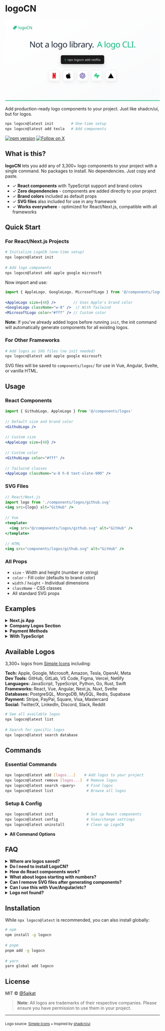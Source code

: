 # logoCN

![logoCN - Add logo components to your project with a single command](https://raw.githubusercontent.com/shokks/logocn/main/public/og.png)

Add production-ready logo components to your project. Just like shadcn/ui, but for logos.

```bash
npx logocn@latest init        # One-time setup
npx logocn@latest add tesla   # Add components
```

[![npm version](https://img.shields.io/npm/v/logocn.svg)](https://www.npmjs.com/package/logocn)
[![Follow on X](https://img.shields.io/twitter/follow/5aikat?style=social)](https://x.com/5aikat)

## What is this?

**logoCN** lets you add any of 3,300+ logo components to your project with a single command. No packages to install. No dependencies. Just copy and paste.

- ✓ **React components** with TypeScript support and brand colors
- ✓ **Zero dependencies** - components are added directly to your project
- ✓ **Brand colors** included as default props
- ✓ **SVG files** also included for use in any framework
- ✓ **Works everywhere** - optimized for React/Next.js, compatible with all frameworks

## Quick Start

### For React/Next.js Projects

```bash
# Initialize LogoCN (one-time setup)
npx logocn@latest init

# Add logo components
npx logocn@latest add apple google microsoft
```

Now import and use:

```jsx
import { AppleLogo, GoogleLogo, MicrosoftLogo } from '@/components/logos'

<AppleLogo size={48} />        // Uses Apple's brand color
<GoogleLogo className="w-8" />  // With Tailwind
<MicrosoftLogo color="#fff" /> // Custom color
```

**Note:** If you've already added logos before running `init`, the init command will automatically generate components for all existing logos.

### For Other Frameworks

```bash
# Add logos as SVG files (no init needed)
npx logocn@latest add apple google microsoft
```

SVG files will be saved to `components/logos/` for use in Vue, Angular, Svelte, or vanilla HTML.

## Usage

### React Components

```jsx
import { GithubLogo, AppleLogo } from '@/components/logos'

// Default size and brand color
<GithubLogo />

// Custom size
<AppleLogo size={48} />

// Custom color
<GithubLogo color="#fff" />

// Tailwind classes
<AppleLogo className="w-8 h-8 text-slate-900" />
```

### SVG Files

```jsx
// React/Next.js
import logo from './components/logos/github.svg'
<img src={logo} alt="GitHub" />

// Vue
<template>
  <img src="@/components/logos/github.svg" alt="GitHub" />
</template>

// HTML
<img src="components/logos/github.svg" alt="GitHub" />
```

### All Props

- `size` - Width and height (number or string)
- `color` - Fill color (defaults to brand color)
- `width` / `height` - Individual dimensions
- `className` - CSS classes
- All standard SVG props

## Examples

<details>
<summary><strong>Next.js App</strong></summary>

```bash
# Initialize and add logos
npx logocn@latest init
npx logocn@latest add github twitter linkedin
```

```jsx
// app/page.tsx
import { GithubLogo, TwitterLogo, LinkedinLogo } from '@/components/logos'

export default function Home() {
  return (
    <footer className="flex gap-4">
      <GithubLogo size={20} />      {/* GitHub's brand color */}
      <TwitterLogo size={20} />      {/* Twitter's brand color */}
      <LinkedinLogo size={20} />     {/* LinkedIn's brand color */}
    </footer>
  )
}
```
</details>

<details>
<summary><strong>Company Logos Section</strong></summary>

```jsx
import { AppleLogo, GoogleLogo, MicrosoftLogo } from '@/components/logos'

const companies = [
  { name: 'Apple', Logo: AppleLogo },
  { name: 'Google', Logo: GoogleLogo },
  { name: 'Microsoft', Logo: MicrosoftLogo },
]

export function TrustedBy() {
  return (
    <div className="flex gap-12 items-center opacity-60">
      {companies.map(({ name, Logo }) => (
        <Logo key={name} size={48} />
      ))}
    </div>
  )
}
```
</details>

<details>
<summary><strong>Payment Methods</strong></summary>

```jsx
import { VisaLogo, MastercardLogo, PaypalLogo } from '@/components/logos'

export function PaymentMethods() {
  return (
    <>
      <VisaLogo size={40} />
      <MastercardLogo size={40} />
      <PaypalLogo size={40} />
    </>
  )
}
```
</details>

<details>
<summary><strong>With TypeScript</strong></summary>

```tsx
import { type FC } from 'react'
import { GithubLogo, LinkedinLogo } from '@/components/logos'

const logoMap = {
  github: GithubLogo,
  linkedin: LinkedinLogo,
} as const

interface SocialLinkProps {
  platform: keyof typeof logoMap
  size?: number
}

export const SocialLink: FC<SocialLinkProps> = ({ platform, size = 24 }) => {
  const Logo = logoMap[platform]
  return <Logo size={size} />
}
```
</details>

## Available Logos

3,300+ logos from [Simple Icons](https://simpleicons.org) including:

**Tech:** Apple, Google, Microsoft, Amazon, Tesla, OpenAI, Meta  
**Dev Tools:** GitHub, GitLab, VS Code, Figma, Vercel, Netlify  
**Languages:** JavaScript, TypeScript, Python, Go, Rust, Swift  
**Frameworks:** React, Vue, Angular, Next.js, Nuxt, Svelte  
**Databases:** PostgreSQL, MongoDB, MySQL, Redis, Supabase  
**Payment:** Stripe, PayPal, Square, Visa, Mastercard  
**Social:** Twitter/X, LinkedIn, Discord, Slack, Reddit  

```bash
# See all available logos
npx logocn@latest list

# Search for specific logos
npx logocn@latest search database
```

## Commands

### Essential Commands

```bash
npx logocn@latest add [logos...]    # Add logos to your project
npx logocn@latest remove [logos...]  # Remove logos
npx logocn@latest search <query>     # Find logos
npx logocn@latest list               # Browse all logos
```

### Setup & Config

```bash
npx logocn@latest init               # Set up React components
npx logocn@latest config             # View/change settings
npx logocn@latest uninstall          # Clean up LogoCN
```

<details>
<summary><strong>All Command Options</strong></summary>

#### `init`
```bash
logocn init --force           # Reinitialize
logocn init --skip-install    # Skip dependency installation
logocn init --yes            # Accept all defaults
```

#### `add`
```bash
logocn add tesla              # Add single logo
logocn add apple google       # Add multiple
logocn add                    # Interactive mode
logocn add tesla --keep-svgs  # Keep SVG files after generating components
```

#### `config`
```bash
logocn config --list                    # Show all settings
logocn config --get logoDirectory       # Get specific value
logocn config --set dir=./public/logos  # Change directory
logocn config --set keepSvgs=false      # Remove SVGs after component generation
logocn config --reset                   # Reset to defaults
```

#### `list`
```bash
logocn list --page 2          # View specific page
logocn list --search meta     # Filter results
```

#### `uninstall`
```bash
logocn uninstall --yes        # Skip confirmation
logocn uninstall --keep-logos # Keep SVG files
```
</details>

## FAQ

<details>
<summary><strong>Where are logos saved?</strong></summary>

By default in `components/logos/`. Run `logocn init` to auto-detect the best location for your framework, or use `logocn config --set dir=./your/path` to customize.
</details>

<details>
<summary><strong>Do I need to install LogoCN?</strong></summary>

No! Just use `npx logocn@latest`. If you prefer, you can install globally with `npm i -g logocn`.
</details>

<details>
<summary><strong>How do React components work?</strong></summary>

Run `logocn init` once to enable component generation. After that, every logo you add creates a ready-to-use React component with TypeScript types and brand colors built in.

If you've already added logos before initialization, `init` will generate components for all existing logos automatically.
</details>

<details>
<summary><strong>What about logos starting with numbers?</strong></summary>

Logos like "1password" become `Lcn1passwordLogo` components (prefixed with "Lcn") to be valid JavaScript identifiers.
</details>

<details>
<summary><strong>Can I remove SVG files after generating components?</strong></summary>

Yes! By default, LogoCN removes the original SVG files after generating React components to save space. The components contain all the SVG data inline. You can control this behavior:

- During init: You'll be asked if you want to keep original SVG files
- Via config: `logocn config --set keepSvgs=true` to keep SVGs
- Per command: `logocn add tesla --keep-svgs` to keep SVGs for that operation

This helps reduce bundle size since the component already contains the full SVG.
</details>

<details>
<summary><strong>Can I use this with Vue/Angular/etc?</strong></summary>

Yes! While LogoCN is optimized for React/Next.js component generation, it also saves standard SVG files that work in any framework. Simply skip the `init` step and use `add` to get SVG files directly.
</details>

<details>
<summary><strong>Logo not found?</strong></summary>

Try: `logocn search [partial-name]` to find the exact name, or `logocn update` to refresh the logo cache.
</details>

## Installation

While `npx logocn@latest` is recommended, you can also install globally:

```bash
# npm
npm install -g logocn

# pnpm  
pnpm add -g logocn

# yarn
yarn global add logocn
```

## License

MIT © [@5aikat](https://x.com/5aikat)

> **Note**: All logos are trademarks of their respective companies. Please ensure you have permission to use them in your project.

---

<sub>Logo source: [Simple Icons](https://simpleicons.org) • Inspired by [shadcn/ui](https://ui.shadcn.com)</sub>
